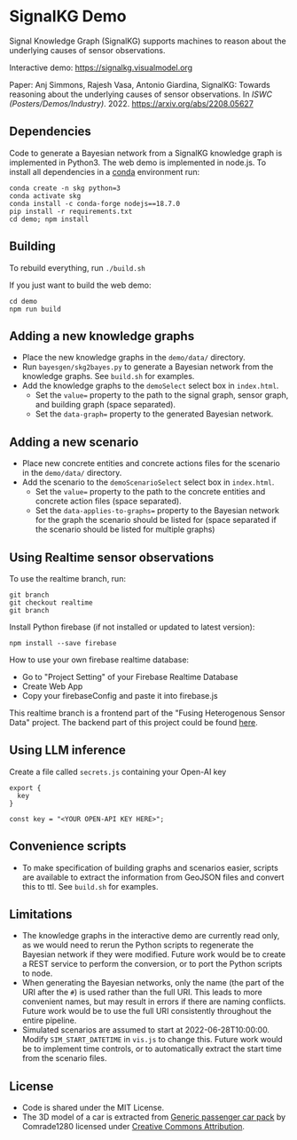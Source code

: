 # SignalKG Demo

Signal Knowledge Graph (SignalKG) supports machines to reason about the underlying causes of sensor observations.

Interactive demo: https://signalkg.visualmodel.org

Paper: Anj Simmons, Rajesh Vasa, Antonio Giardina, SignalKG: Towards reasoning about the underlying causes of sensor observations. In _ISWC (Posters/Demos/Industry)_. 2022. https://arxiv.org/abs/2208.05627

## Dependencies

Code to generate a Bayesian network from a SignalKG knowledge graph is implemented in Python3. The web demo is implemented in node.js. To install all dependencies in a [conda](https://conda.io/) environment run:

```
conda create -n skg python=3
conda activate skg
conda install -c conda-forge nodejs==18.7.0
pip install -r requirements.txt
cd demo; npm install
```

## Building

To rebuild everything, run `./build.sh`

If you just want to build the web demo:

```
cd demo
npm run build
```

## Adding a new knowledge graphs

- Place the new knowledge graphs in the `demo/data/` directory.
- Run `bayesgen/skg2bayes.py` to generate a Bayesian network from the knowledge graphs. See `build.sh` for examples.
- Add the knowledge graphs to the `demoSelect` select box in `index.html`.
  - Set the `value=` property to the path to the signal graph, sensor graph, and building graph (space separated).
  - Set the `data-graph=` property to the generated Bayesian network.

## Adding a new scenario

- Place new concrete entities and concrete actions files for the scenario in the `demo/data/` directory.
- Add the scenario to the `demoScenarioSelect` select box in `index.html`.
  - Set the `value=` property to the path to the concrete entities and concrete action files (space separated).
  - Set the `data-applies-to-graphs=` property to the Bayesian network for the graph the scenario should be listed for (space separated if the scenario should be listed for multiple graphs)

## Using Realtime sensor observations

To use the realtime branch, run:

```
git branch
git checkout realtime
git branch
```

Install Python firebase (if not installed or updated to latest version):

`npm install --save firebase`

How to use your own firebase realtime database:

- Go to "Project Setting" of your Firebase Realtime Database
- Create Web App
- Copy your firebaseConfig and paste it into firebase.js

This realtime branch is a frontend part of the "Fusing Heterogenous Sensor Data" project.
The backend part of this project could be found [here](https://github.com/Chanputhi/Fusing-Heterogeneous-Sensor-Data/tree/main).


## Using LLM inference

Create a file called `secrets.js` containing your Open-AI key

```
export {
  key
}

const key = "<YOUR OPEN-API KEY HERE>";
```

## Convenience scripts

- To make specification of building graphs and scenarios easier, scripts are available to extract the information from GeoJSON files and convert this to ttl. See `build.sh` for examples.

## Limitations

- The knowledge graphs in the interactive demo are currently read only, as we would need to rerun the Python scripts to regenerate the Bayesian network if they were modified. Future work would be to create a REST service to perform the conversion, or to port the Python scripts to node.
- When generating the Bayesian networks, only the name (the part of the URI after the `#`) is used rather than the full URI. This leads to more convenient names, but may result in errors if there are naming conflicts. Future work would be to use the full URI consistently throughout the entire pipeline.
- Simulated scenarios are assumed to start at 2022-06-28T10:00:00. Modify `SIM_START_DATETIME` in `vis.js` to change this. Future work would be to implement time controls, or to automatically extract the start time from the scenario files.

## License

- Code is shared under the MIT License.
- The 3D model of a car is extracted from [Generic passenger car pack](https://skfb.ly/6sUFy) by Comrade1280 licensed under [Creative Commons Attribution](http://creativecommons.org/licenses/by/4.0/).
